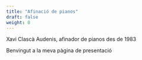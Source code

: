 ```yaml
---
title: "Afinació de pianos"
draft: false
weight: 0
---
```


Xavi Clascà Audenis, afinador de pianos des de 1983

Benvingut a la meva pàgina de presentació